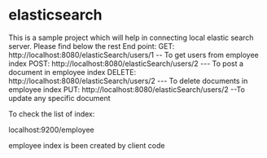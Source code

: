 # elasticsearch
This is a sample project which will help in connecting local elastic search server. 
Please find below the rest End point:
GET: http://localhost:8080/elasticSearch/users/1 -- To get users from employee index
POST: http://localhost:8080/elasticSearch/users/2 --- To post a document in employee index
DELETE: http://localhost:8080/elasticSearch/users/2 --- To delete documents in employee index
PUT: http://localhost:8080/elasticSearch/users/2 --To update any specific document

To check the list of index:

localhost:9200/employee

employee index is been created by client code
